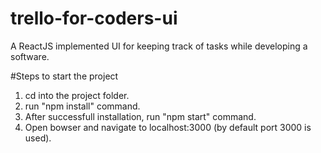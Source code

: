 # trello-for-coders-ui
A ReactJS implemented UI for keeping track of tasks while developing a software.

#Steps to start the project
1) cd into the project folder.
2) run "npm install" command.
3) After successfull installation, run "npm start" command.
4) Open bowser and navigate to localhost:3000 (by default port 3000 is used).
